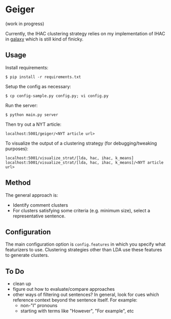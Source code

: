 # Geiger

(work in progress)

Currently, the IHAC clustering strategy relies on my implementation of IHAC in [galaxy](https://github.com/ftzeng/galaxy) which is still kind of finicky.


## Usage

Install requirements:

    $ pip install -r requirements.txt

Setup the config as necessary:

    $ cp config-sample.py config.py; vi config.py

Run the server:

    $ python main.py server

Then try out a NYT article:

    localhost:5001/geiger/<NYT article url>

To visualize the output of a clustering strategy (for debugging/tweaking purposes):

    localhost:5001/visualize_strat/[lda, hac, ihac, k_means]
    localhost:5001/visualize_strat/[lda, hac, ihac, k_means]/<NYT article url>


## Method

The general approach is:

- Identify comment clusters
- For clusters satisfying some criteria (e.g. minimum size), select a representative sentence.


## Configuration

The main configuration option is `config.features` in which you specify what featurizers to use.
Clustering strategies other than LDA use these features to generate clusters.


## To Do

- clean up
- figure out how to evaluate/compare approaches
- other ways of filtering out sentences? In general, look for cues which reference context beyond the sentence itself. For example:
    - non-"I" pronouns
    - starting with terms like "However", "For example", etc
